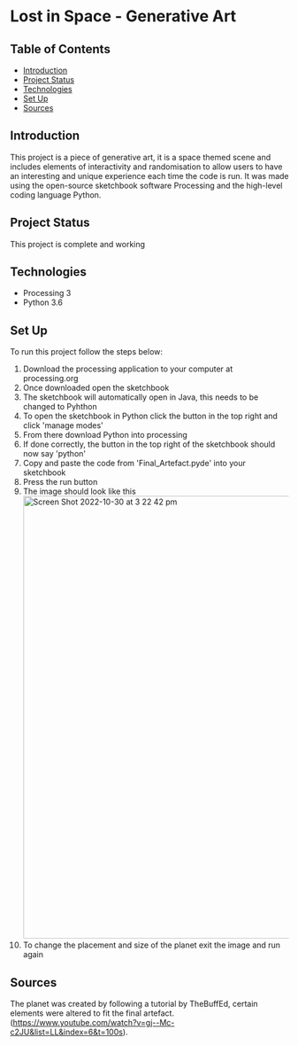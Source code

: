# Lost in Space - Generative Art
## Table of Contents
* [Introduction](#Introduction)
* [Project Status](#Project-Status)
* [Technologies](#Technologies)
* [Set Up](#Set-Up)
* [Sources](#Sources)
## Introduction
This project is a piece of generative art, it is a space themed scene and includes elements of interactivity and randomisation to allow users to have an interesting and unique experience each time the code is run. It was made using the open-source sketchbook software Processing and the high-level coding language Python.
## Project Status
This project is complete and working
## Technologies
* Processing 3
* Python 3.6
## Set Up
To run this project follow the steps below:
1. Download the processing application to your computer at processing.org 
2. Once downloaded open the sketchbook
3. The sketchbook will automatically open in Java, this needs to be changed to Pyhthon
4. To open the sketchbook in Python click the button in the top right and click 'manage modes'
5. From there download Python into processing
6. If done correctly, the button in the top right of the sketchbook should now say 'python' 
7. Copy and paste the code from 'Final_Artefact.pyde' into your sketchbook 
8. Press the run button
9. The image should look like this<img width="799" alt="Screen Shot 2022-10-30 at 3 22 42 pm" src="https://user-images.githubusercontent.com/116044547/198862540-7aa3a38b-c7a9-4918-8e79-4779a99452b2.png">
10. To change the placement and size of the planet exit the image and run again
## Sources
The planet was created by following a tutorial by TheBuffEd, certain elements were altered to fit the final artefact. (https://www.youtube.com/watch?v=gj--Mc-c2JU&list=LL&index=6&t=100s). 
